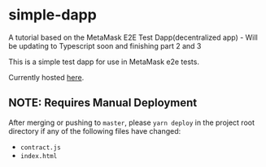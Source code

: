 # simple-dapp
A tutorial based on the MetaMask E2E Test Dapp(decentralized app) - Will be updating to Typescript soon and finishing part 2 and 3

This is a simple test dapp for use in MetaMask e2e tests.

Currently hosted [here](https://novanazizr.github.io/simple-dapp).

## NOTE: Requires Manual Deployment
After merging or pushing to `master`, please `yarn deploy` in the project root
directory if any of the following files have changed:

- `contract.js`
- `index.html`
